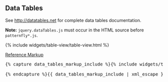 <h2 id="example-code-1">Data Tables</h2>
<p>See <a href="http://datatables.net">http://datatables.net</a> for complete data tables documentation.</p>
<p><strong>Note:</strong> <code>jquery.dataTables.js</code> must occur in the HTML source before <code>patternfly*.js</code>.</p>
<div class="example-pf">
 {% include widgets/table-view/table-view.html %}
</div>
<p class="reference-markup"><a class="collapse-toggle" data-toggle="collapse" aria-expanded="true" aria-controls="data-tables-markup" href="#data-tables-markup">Reference Markup</a></p>
<div class="collapse in" id="data-tables-markup">
  <pre class="prettyprint">
{% capture data_tables_markup_include %}{% include widgets/table-view/table-view.html %}
<script src="/components/datatables/media/js/jquery.dataTables.js"></script>
<script>
// Initialize Datatables
$(document).ready(function() {
$('.datatable').dataTable();
});
</script>{% endcapture %}{{ data_tables_markup_include | xml_escape }}
  </pre>
</div>

